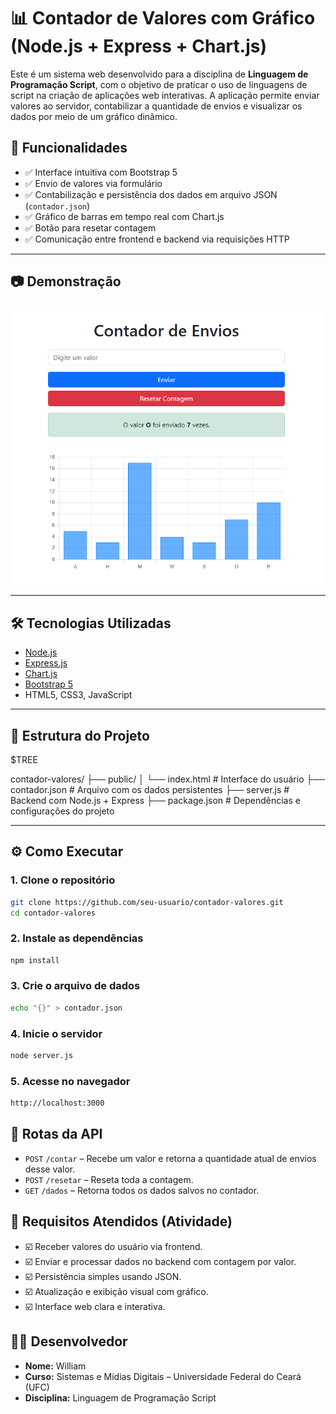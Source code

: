 # 📊 Contador de Valores com Gráfico (Node.js + Express + Chart.js)

Este é um sistema web desenvolvido para a disciplina de **Linguagem de Programação Script**, com o objetivo de praticar o uso de linguagens de script na criação de aplicações web interativas. A aplicação permite enviar valores ao servidor, contabilizar a quantidade de envios e visualizar os dados por meio de um gráfico dinâmico.

## 🚀 Funcionalidades

- ✅ Interface intuitiva com Bootstrap 5
- ✅ Envio de valores via formulário
- ✅ Contabilização e persistência dos dados em arquivo JSON (`contador.json`)
- ✅ Gráfico de barras em tempo real com Chart.js
- ✅ Botão para resetar contagem
- ✅ Comunicação entre frontend e backend via requisições HTTP

---

## 📷 Demonstração

![Demonstração da Interface](./assets/screenshot.png)

---

## 🛠 Tecnologias Utilizadas

- [Node.js](https://nodejs.org/)
- [Express.js](https://expressjs.com/)
- [Chart.js](https://www.chartjs.org/)
- [Bootstrap 5](https://getbootstrap.com/)
- HTML5, CSS3, JavaScript

---

## 📁 Estrutura do Projeto

$TREE

contador-valores/
├── public/
│ └── index.html # Interface do usuário
├── contador.json # Arquivo com os dados persistentes
├── server.js # Backend com Node.js + Express
├── package.json # Dependências e configurações do projeto

---

## ⚙️ Como Executar

### 1. Clone o repositório

```bash
git clone https://github.com/seu-usuario/contador-valores.git
cd contador-valores
```

### 2. Instale as dependências

```bash
npm install
```

### 3. Crie o arquivo de dados

```bash
echo "{}" > contador.json
```

### 4. Inicie o servidor

```bash
node server.js
```

### 5. Acesse no navegador

```bash
http://localhost:3000
```

## 🔄 Rotas da API

- `POST` `/contar` – Recebe um valor e retorna a quantidade atual de envios desse valor.
- `POST` `/resetar` – Reseta toda a contagem.
- `GET` `/dados` – Retorna todos os dados salvos no contador.

## 🧾 Requisitos Atendidos (Atividade)

- ☑️ Receber valores do usuário via frontend.
- ☑️ Enviar e processar dados no backend com contagem por valor.
- ☑️ Persistência simples usando JSON.
- ☑️ Atualização e exibição visual com gráfico.
- ☑️ Interface web clara e interativa.

## 👨‍💻 Desenvolvedor

- **Nome:** William  
- **Curso:** Sistemas e Mídias Digitais – Universidade Federal do Ceará (UFC)  
- **Disciplina:** Linguagem de Programação Script
